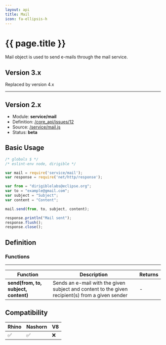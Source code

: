 ```yaml
---
layout: api
title: Mail
icon: fa-ellipsis-h
---
```


{{ page.title }}
===

Mail object is used to send e-mails through the mail service.

Version 3.x
---

Replaced by version 4.x

---


Version 2.x
---

- Module: **service/mail**
- Definition: [/core_api/issues/12](https://github.com/dirigiblelabs/core_api/issues/12)
- Source: [/service/mail.js](https://github.com/dirigiblelabs/core_api/blob/master/core_api/ScriptingServices/service/mail.js)
- Status: **beta**

Basic Usage
---

```javascript
/* globals $ */
/* eslint-env node, dirigible */

var mail = require('service/mail');
var response = require('net/http/response');

var from = "dirigiblelabs@eclipse.org";
var to = "example@gmail.com";
var subject = "Subject";
var content = "Content";

mail.send(from, to, subject, content);

response.println("Mail sent");
response.flush();
response.close();
```


Definition
---

### Functions

---

Function     | Description | Returns
------------ | ----------- | --------
**send(from, to, subject, content)**   | Sends an e-mail with the given subject and content to the given recipient(s) from a given sender | -



Compatibility
---

Rhino | Nashorn | V8
----- | ------- | --------
 ✅  | ✅  | ❌
